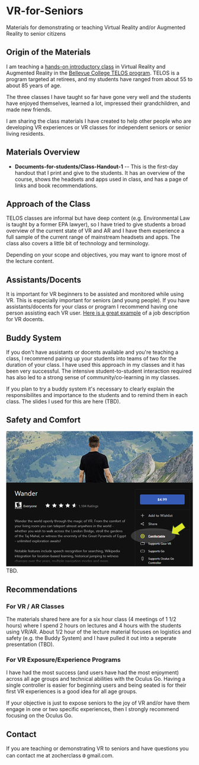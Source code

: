# VR-for-Seniors

Materials for demonstrating or teaching Virtual Reality and/or Augmented Reality to senior citizens


## Origin of the Materials
I am teaching a [hands-on introductory class](https://www.campusce.net/bc/course/course.aspx?C=15333&pc=1998&mc=&sc=) in Virtual Reality and Augmented Reality in the [Bellevue College TELOS program](https://www.bellevuecollege.edu/ce/retiree-programs/). TELOS is a program targeted at retirees, and my students have ranged from about 55 to about 85 years of age.

The three classes I have taught so far have gone very well and the students have enjoyed themselves, learned a lot, impressed their grandchildren, and made new friends.

I am sharing the class materials I have created to help other people who are developing VR experiences or VR classes for independent seniors or senior living residents.

## Materials Overview
  * **Documents-for-students/Class-Handout-1** -- This is the first-day handout that I print and give to the students. It has an overview of the course, shows the headsets and apps used in class, and has a page of links and book recommendations.
## Approach of the Class
TELOS classes are informal but have deep content (e.g. Environmental Law is taught by a former EPA lawyer), so I have tried to give students a broad overview of the current state of VR and AR and I have them experience a full sample of the current range of mainstream headsets and apps. The class also covers a little bit of technology and terminology.

Depending on your scope and objectives, you may want to ignore most of the lecture content.
## Assistants/Docents
It is important for VR beginners to be assisted and monitored while using VR. This is especially important for seniors (and young people). If you have assistants/docents for your class or program I recommend having one person assisting each VR user. [Here is a great example](https://www.siff.net/Documents/HR/2018/HR_VolunteerVRDocent_2018.pdf) of a job description for VR docents.
## Buddy System
If you don't have assistants or docents available and you're teaching a class, I recommend pairing up your students into teams of two for the duration of your class. I have used this approach in my classes and it has been very successful. The intensive student-to-student interaction required has also led to a strong sense of community/co-learning in my classes.

If you plan to try a buddy system it's necessary to clearly explain the responsibilites and importance to the students and to remind them in each class. The slides I used for this are here (TBD).



## Safety and Comfort 
![Oculus store product page with Comfortable rating highlighted](Images/comfortable-rating.png)
TBD.


## Recommendations
### For VR / AR Classes
The materials shared here are for a six hour class (4 meetings of 1 1/2 hours) where I spend 2 hours on lectures and 4 hours with the students using VR/AR. About 1/2 hour of the lecture material focuses on logistics and safety (e.g. the Buddy System) and I have pulled it out into a seperate presentation (TBD).

### For VR Exposure/Experience Programs
I have had the most success (and users have had the most enjoyment) across all age groups and technical abilities with the Oculus Go. Having a single controller is easier for beginning users and being seated is for their first VR experiences is a good idea for all age groups.

If your objective is just to expose seniors to the joy of VR and/or have them engage in one or two specific experiences, then I strongly recommend focusing on the Oculus Go.

## Contact
If you are teaching or demonstrating VR to seniors and have questions you can contact me at zocherclass![at sign](Images/at-sign.png)gmail.com.